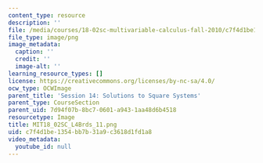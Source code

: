 ```yaml
---
content_type: resource
description: ''
file: /media/courses/18-02sc-multivariable-calculus-fall-2010/c7f4d1be1354bb7b31a9c3618d1fd1a8_MIT18_02SC_L4Brds_11.png
file_type: image/png
image_metadata:
  caption: ''
  credit: ''
  image-alt: ''
learning_resource_types: []
license: https://creativecommons.org/licenses/by-nc-sa/4.0/
ocw_type: OCWImage
parent_title: 'Session 14: Solutions to Square Systems'
parent_type: CourseSection
parent_uid: 7d94f07b-8bc7-0601-a943-1aa48d6b4518
resourcetype: Image
title: MIT18_02SC_L4Brds_11.png
uid: c7f4d1be-1354-bb7b-31a9-c3618d1fd1a8
video_metadata:
  youtube_id: null
---
```

